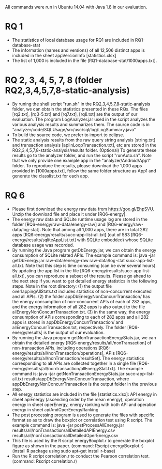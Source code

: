 All commands were run in Ubuntu 14.04 with Java 1.8 in our evaluation.

# RQ 1
- The statistics of local database usage for RQ1 are included in RQ1-database-stat
- The information (names and versions) of all 12,506 distinct apps is included in the sheet appVersionInfo [statistics.xlsx]
- The list of 1,000 is included in the file [RQ1-database-stat/1000apps.txt].

# RQ 2, 3, 4, 5, 7, 8 (folder RQ2,3,4,5,7,8-static-analysis)
- By runing the shell script "run.sh" in the RQ2,3,4,5,7,8-static-analysis folder, we can obtain the statistics presented in these RQs. The files [rq2.txt], [rq3-5.txt] and [rq7.txt], [rq8.txt] are the output of our evaluation. The program LogAnalyzer.jar used in the script analyzes the various analysis results and summarizes them. The source code is in "analyzer/code/SQLUsage/src/usc/sql/log/LogSummary.java"
- To build the source code, we prefer to import to eclipse.
- The static analysis results from the raw query string analysis [string.txt] and transaction analysis [apiInLoopTransaction.txt], etc are stored in the RQ2,3,4,5,7,8-static-analysis/results folder. 
    (Optional) To generate these results go to the analyzer folder, and run the script "runAuto.sh". Note that we only provide one example app in the "analyzer/Android/App1" folder. To reproduce the results, please download the 1,000 apps provided in [1000apps.txt], follow the same folder structure as App1 and generate the classlist.txt for each app.

# RQ 6
- Please first download the energy raw data from https://goo.gl/EhpSVU. Unzip the download file and place it under [RQ6-energy].
- The energy raw data and SQLite runtime usage log are stored in the folder [RQ6-energy/raw-data/energy-raw] and [RQ6-energy/raw-data/log-stat]. Note that among all 1,000 apps, there are in total 282 apps [RQ6-energy/results/succ-app-list-all.txt] (out of 583 [RQ6-energy/results/sqliteAppList.txt] with SQLite embedded) whose SQLite database usage was recorded.
- By running the Java program getDbEnergy.jar, we can obtain the energy consumption of SQLite related APIs. The example command is: java -jar getDbEnergy.jar raw-data/energy-raw raw-data/log-stat succ-app-list-all.txt. Note that this step is time consuming (can be over several hours). By updating the app list in the file [RQ6-energy/results/succ-app-list-all.txt], you can reproduce a subset of the results. Please go ahead to the next step if you want to get detailed energy statistics in the following steps. Note in the root directory: (1) the output file overlappingAllStats.txt includes statistics of non-concurrent executed and all APIs. (2) the folder appDbEnergyNonConcurrTransaction/ has the energy consumption of non-concurrent APIs of each of 282 apps, and the energy information of all 282 apps is also output to the file allEnergyNonConcurrTransaction.txt. (3) in the same way, the energy consumption of APIs corresponding to each of 282 apps and all 282 apps is stored in appDbEnergyConcurrTransaction/ and allEnergyConcurrTransaction.txt, respectively. The folder [RQ6-energy/results] is the output of our evaluation.
- By running the Java program getNonTransactionEnergyStats.jar, we can obtain the detailed energy [RQ6-energy/results/all/nonTransaction] of non-transaction APIs, including operations [RQ6-energy/results/all/nonTransaction/operations], APIs [RQ6-energy/results/all/nonTransaction/resultSet]. The energy statistics corresponding to all APIs are collected together in a single file [RQ6-energy/results/all/nonTransaction/allEnergyStat.txt]. The example command is: java -jar getNonTransactionEnergyStats.jar succ-app-list-all.txt results/appDbEnergyNonConcurrTransaction, where appDbEnergyNonConcurrTransaction is the output folder in the previous step.
- All energy statistics are included in the file [statistics.xlsx]: API energy in sheet apiEnergy (ascending order by the mean energy), operation energy in sheet operEnergy, energy ranking with both API and operation energy in sheet apiAndOperEnergyRanking.
- The post processing program is used to generate the files with specific format so as to draw the boxplot or correlation test using R script. The example command is: java -jar postProcessAllEnergy.jar results/all/nonTransaction/allDetailedAPIEnergy.csv results/all/nonTransaction/allDetailedOperEnergy.csv
- This file is used by the R script energyBoxplot.r to generate the boxplot figure as shown in the paper. (command: Rscript energyBoxplot.r) (install R package using sudo apt-get install r-base)
- Run the R script correlation.r to conduct the Pearson correlation test. (command: Rscript correlation.r)

